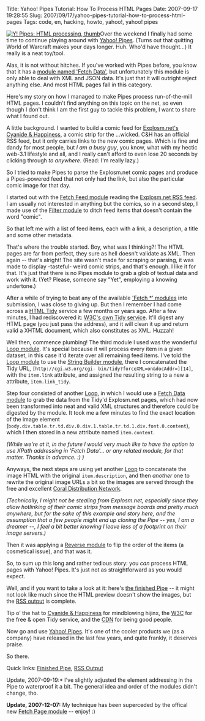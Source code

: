 Title: Yahoo! Pipes Tutorial: How To Process HTML Pages
Date: 2007-09-17 19:28:55
Slug: 2007/09/17/yahoo-pipes-tutorial-how-to-process-html-pages
Tags: code, en, hacking, howto, yahoo!, yahoo! pipes


[![Y! Pipes: HTML processing, thumb][1]][2]Over the weekend I finally had some
time to continue playing around with [Yahoo! Pipes][3]. (Turns out that
quitting World of Warcraft makes your days longer. Huh. Who'd have thought…)
It really is a neat toy/tool.

Alas, it is not without hitches. If you've worked with Pipes before, you know
that it has a [module named 'Fetch Data'][4], but unfortunately this module is
only able to deal with XML and JSON data. It's just that it will outright
reject anything else. And most HTML pages fall in this category.

Here's my story on how I managed to make Pipes process run-of-the-mill HTML
pages. I couldn't find anything on this topic on the net, so even though I
don't think I am the first guy to tackle this problem, I want to share what I
found out.

A little background. I wanted to build a comic feed for [Explosm.net's Cyanide
& Happiness][5], a comic strip for the …wicked. C&H has an official RSS feed,
but it only carries links to the new comic pages. Which is fine and dandy for
most people, but _I am a busy guy_, you know, what with my hectic web-3.1
lifestyle and all, and I really can't afford to even lose 20 seconds by
clicking through _to anywhere_. (Read: I'm really lazy.)

So I tried to make Pipes to parse the Explosm.net comic pages and produce a
Pipes-powered feed that not only had the link, but also the particular comic
image for that day.

I started out with the [Fetch Feed module][6] reading the [Explosm.net RSS
feed][7]. I am usually not interested in anything but the comics, so in a
second step, I made use of the [Filter module][8] to ditch feed items that
doesn't contain the word "comic".

So that left me with a list of feed items, each with a link, a description, a
title and some other metadata.

That's where the trouble started. Boy, what was I thinking?! The HTML pages
are far from perfect, they sure as hell doesn't validate as XML. Then again --
that's alright! The site wasn't made for scraping or parsing, it was made to
display -tasteful- weird comic strips, and that's enough. I like it for that.
It's just that there is no Pipes module to grab a glob of textual data and
work with it. (Yet? Please, someone say "Yet", employing a knowing undertone.)

After a while of trying to beat any of the available ['Fetch *' modules][9]
into submission, I was close to giving up. But then I remember I had come
across a [HTML Tidy][10] service a few months or years ago. After a few
minutes, I had rediscovered it: [W3C's own Tidy service][11]. It'll digest any
HTML page (you just pass the address), and it will clean it up and return
valid a XHTML document, which also constitutes as XML. Huzzah!

Well then, commence plumbing! The third module I used was the wonderful [Loop
module][12]. It's special because it will process every item in a given
dataset, in this case it'd iterate over all remaining feed items. I've told
the [Loop module][12] to use the [String Builder module][13], there I
concatenated the Tidy URL, `[http://cgi.w3.org/cgi-
bin/tidy?forceXML=on&docAddr=][14]`, with the `item.link` attribute, and
assigned the resulting string to a new a attribute, `item.link_tidy`.

Step four consisted of another [Loop][12], in which I would use a [Fetch Data
module][4] to grab the data from the Tidy'd Explosm.net pages, which had now
been transformed into neat and valid XML structures and therefore could be
digested by the module. It took me a few minutes to find the exact location of
the image element
(`body.div.table.tr.td.div.0.div.1.table.tr.td.1.div.font.0.content`), which I
then stored in a new attribute named `item.content`.

_(While we're at it, in the future I would very much like to have the option
to use XPath addressing in 'Fetch Data'… or any related module, for that
matter. Thanks in advance. :) )_

Anyways, the next steps are using yet another [Loop][12] to concatenate the
image HTML with the original `item.description`, and then _another_ one to
rewrite the original image URLs a bit so the images are served through the
free and excellent [Coral Distribution Network][15].

_(Technically, I might not be stealing from Explosm.net, especially since they
allow hotlinking of their comic strips from message boards and pretty much
anywhere, but for the sake of this example and story here, and the assumption
that a few people might end up cloning the Pipe -- yes, I am a dreamer --, I
feel a bit better knowing I leave less of a footprint on their image
servers.)_

Then it was applying a [Reverse module][16] to flip the order of the items (a
cosmetical issue), and that was it.

So, to sum up this long and rather tedious story: you _can_ process HTML pages
with Yahoo! Pipes. It's just not as straightforward as you would expect.

Well, and if you want to take a look at it: here's [the finished Pipe][17] --
it might not look like much since the HTML preview doesn't show the images,
but the [RSS output][18] is complete.

Tip o' the hat to [Cyanide & Happiness][5] for mindblowing hijinx, the
[W3C][19] for the free & open Tidy service, and the [CDN][15] for being good
people.

Now go and use [Yahoo! Pipes][3]. It's one of the cooler products we (as a
company) have released in the last few years, and quite frankly, it deserves
praise.

So there.

Quick links: [Finished Pipe][17], [RSS Output][18]

Update, 2007-09-19:* I've slightly adjusted the element addressing in the Pipe
to waterproof it a bit. The general idea and order of the modules didn't
change, tho.

**Update, 2007-12-07:** My technique has been superceded by the offical new [Fetch Page module][20] -- enjoy! :)

   [1]: http://dl.dropbox.com/u/7298/blog/wp-content/2007/09/pipes_explosm_example_thumb.jpg
   [2]: http://dl.dropbox.com/u/7298/blog/wp-content/2007/09/pipes_explosm_example.png (Y! Pipes: HTML processing, Explosm.net Example. The link to the Y! Pipes page is at the end of the blog entry.)
   [3]: http://pipes.yahoo.com/
   [4]: http://pipes.yahoo.com/pipes/docs?doc=sources#FetchData
   [5]: http://explosm.net/
   [6]: http://pipes.yahoo.com/pipes/docs?doc=sources#FetchFeed
   [7]: http://feeds.feedburner.com/Explosm
   [8]: http://pipes.yahoo.com/pipes/docs?doc=operators#Filter
   [9]: http://pipes.yahoo.com/pipes/docs?doc=sources
   [10]: http://en.wikipedia.org/wiki/HTML_Tidy
   [11]: http://cgi.w3.org/cgi-bin/tidy
   [12]: http://pipes.yahoo.com/pipes/docs?doc=operators#Loop
   [13]: http://pipes.yahoo.com/pipes/docs?doc=string#StringBuilder
   [14]: http://cgi.w3.org/cgi-bin/tidy?forceXML=on&docAddr=
   [15]: http://coralcdn.org/
   [16]: http://pipes.yahoo.com/pipes/docs?doc=operators#Reverse
   [17]: http://pipes.yahoo.com/pipes/pipe.info?_id=Om0bps5i3BGKQJR0l7okhQ
   [18]: http://pipes.yahoo.com/pipes/pipe.run?_id=Om0bps5i3BGKQJR0l7okhQ&_render=rss
   [19]: http://w3.org
   [20]: http://blog.pipes.yahoo.com/2007/12/06/new-fetch-page-module-and-nice-web-path-enhancement/
